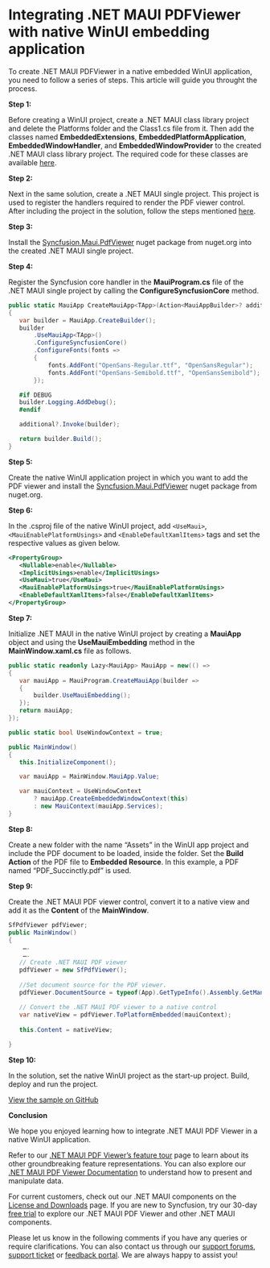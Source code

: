 # Integrating .NET MAUI PDFViewer with native WinUI embedding application
To create .NET MAUI PDFViewer in a native embedded WinUI application, you need to follow a series of steps. This article will guide you throught the process.

**Step 1:**

Before creating a WinUI project, create a .NET MAUI class library project and delete the Platforms folder and the Class1.cs file from it. Then add the classes named **EmbeddedExtensions**, **EmbeddedPlatformApplication**, **EmbeddedWindowHandler**, and **EmbeddedWindowProvider** to the created .NET MAUI class library project. The required code for these classes are available [here](https://learn.microsoft.com/en-us/dotnet/maui/platform-integration/native-embedding?view=net-maui-8.0&pivots=devices-windows#create-extension-methods). 

**Step 2:**

Next in the same solution, create a .NET MAUI single project. This project is used to register the handlers required to render the PDF viewer control. After including the project in the solution, follow the steps mentioned [here](https://learn.microsoft.com/en-us/dotnet/maui/platform-integration/native-embedding?view=net-maui-8.0&pivots=devices-windows#create-a-net-maui-single-project).

**Step 3:**

Install the [Syncfusion.Maui.PdfViewer](https://www.nuget.org/packages/Syncfusion.Maui.PdfViewer) nuget package from nuget.org into the created .NET MAUI single project. 

**Step 4:**

Register the Syncfusion core handler in the **MauiProgram.cs** file of the .NET MAUI single project by calling the **ConfigureSyncfusionCore** method. 

 
 ```csharp
public static MauiApp CreateMauiApp<TApp>(Action<MauiAppBuilder>? additional = null) where TApp : App
{
    var builder = MauiApp.CreateBuilder();
    builder
        .UseMauiApp<TApp>()
        .ConfigureSyncfusionCore()
        .ConfigureFonts(fonts =>
        {
            fonts.AddFont("OpenSans-Regular.ttf", "OpenSansRegular");
            fonts.AddFont("OpenSans-Semibold.ttf", "OpenSansSemibold");
        });

    #if DEBUG
    builder.Logging.AddDebug();
    #endif

    additional?.Invoke(builder);

    return builder.Build();
} 
 ```

**Step 5:**

Create the native WinUI application project in which you want to add the PDF viewer and install the [Syncfusion.Maui.PdfViewer](https://www.nuget.org/packages/Syncfusion.Maui.PdfViewer) nuget package from nuget.org.

**Step 6:**

In the .csproj file of the native WinUI project, add `<UseMaui>`, `<MauiEnablePlatformUsings>` and `<EnableDefaultXamlItems>` tags and set the respective values as given below. 

 
 ```xml
<PropertyGroup> 
    <Nullable>enable</Nullable> 
    <ImplicitUsings>enable</ImplicitUsings> 
    <UseMaui>true</UseMaui>
    <MauiEnablePlatformUsings>true</MauiEnablePlatformUsings>    
    <EnableDefaultXamlItems>false</EnableDefaultXamlItems>
</PropertyGroup> 
 ```

**Step 7:**

Initialize .NET MAUI in the native WinUI project by creating a **MauiApp** object and using the **UseMauiEmbedding** method in the **MainWindow.xaml.cs** file as follows. 

 
 ```csharp
public static readonly Lazy<MauiApp> MauiApp = new(() =>
{
    var mauiApp = MauiProgram.CreateMauiApp(builder =>
    {
        builder.UseMauiEmbedding();
    });
    return mauiApp;
});

public static bool UseWindowContext = true;

public MainWindow()
{
    this.InitializeComponent();

    var mauiApp = MainWindow.MauiApp.Value;

    var mauiContext = UseWindowContext
        ? mauiApp.CreateEmbeddedWindowContext(this)
        : new MauiContext(mauiApp.Services); 
} 
 ```

**Step 8:**

Create a new folder with the name “Assets” in the WinUI app project and include the PDF document to be loaded, inside the folder. Set the **Build Action** of the PDF file to **Embedded Resource**. In this example, a PDF named “PDF_Succinctly.pdf” is used. 

**Step 9:**

Create the .NET MAUI PDF viewer control, convert it to a native view and add it as the **Content** of the **MainWindow**.

 
 ```csharp
SfPdfViewer pdfViewer;
public MainWindow()
 {
     ….
     ….
    // Create .NET MAUI PDF viewer
    pdfViewer = new SfPdfViewer();
    
    //Set document source for the PDF viewer.
    pdfViewer.DocumentSource = typeof(App).GetTypeInfo().Assembly.GetManifestResourceStream("PDFViewerNativeEmbeddingWinUI.WinUI.Assets.PDF_Succinctly.pdf");
    
    // Convert the .NET MAUI PDF viewer to a native control
    var nativeView = pdfViewer.ToPlatformEmbedded(mauiContext);
    
    this.Content = nativeView; 

} 
 ```

**Step 10:**

In the solution, set the native WinUI project as the start-up project. Build, deploy and run the project. 

[View the sample on GitHub](https://github.com/SyncfusionExamples/Integrating-.NET-MAUI-PDF-viewer-with-native-WinUI-application)

**Conclusion**

We hope you enjoyed learning how to integrate .NET MAUI PDF Viewer in a native WinUI application.

Refer to our [.NET MAUI PDF Viewer’s feature tour](https://www.syncfusion.com/maui-controls/maui-pdf-viewer) page to learn about its other groundbreaking feature representations. You can also explore our [.NET MAUI PDF Viewer Documentation](https://help.syncfusion.com/maui/pdf-viewer/getting-started) to understand how to present and manipulate data.

For current customers, check out our .NET MAUI components on the [License and Downloads](https://www.syncfusion.com/sales/teamlicense) page. If you are new to Syncfusion, try our 30-day [free trial](https://www.syncfusion.com/downloads/maui) to explore our .NET MAUI PDF Viewer and other .NET MAUI components.

Please let us know in the following comments if you have any queries or require clarifications. You can also contact us through our [support forums](https://www.syncfusion.com/downloads/maui), [support ticket](https://support.syncfusion.com/create) or [feedback portal](https://www.syncfusion.com/feedback/maui). We are always happy to assist you!